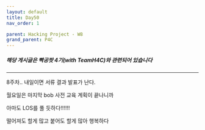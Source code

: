 ```yaml
---
layout: default
title: Day50
nav_order: 1

parent: Hacking Project - W8
grand_parent: P4C
---
```


##### 해당 게시글은 빡공팟 4기(with TeamH4C)와 관련되어 있습니다
-----
8주차.. 내일이면 서류 결과 발표가 난다.

월요일은 마지막 bob 사전 교육 계획이 끝나니까

아마도 LOS를 풀 듯하다!!!!!!

떨어져도 할게 많고 붙어도 할게 많아 행복하다

